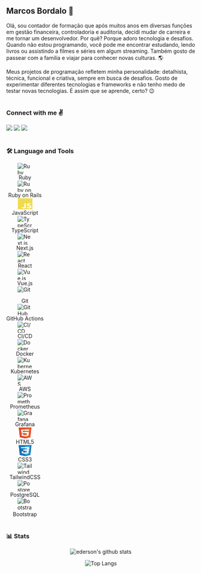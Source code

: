 ## **Marcos Bordalo** 👋

Olá, sou contador de formação que após muitos anos em diversas funções em gestão financeira, controladoria e auditoria, decidi mudar de carreira e me tornar um desenvolvedor. Por quê? Porque adoro tecnologia e desafios. Quando não estou programando, você pode me encontrar estudando, lendo livros ou assistindo a filmes e séries em algum streaming. Também gosto de passear com a familia e viajar para conhecer novas culturas. 🌎

Meus projetos de programação refletem minha personalidade: detalhista, técnica, funcional e criativa, sempre em busca de desafios. Gosto de experimentar diferentes tecnologias e frameworks e não tenho medo de testar novas tecnologias. É assim que se aprende, certo? 😉

#
### **Connect with me ✌️**

<a href = "mailto:mhbordalo@gmail.com"><img src="https://img.shields.io/badge/-Gmail-%23333?style=for-the-badge&logo=gmail&logoColor=white" target="_blank"></a>
<a href="https://www.linkedin.com/in/marcos-bordalo-1458bb127/" target="_blank"><img src="https://img.shields.io/badge/-LinkedIn-%230077B5?style=for-the-badge&logo=linkedin&logoColor=white" target="_blank"></a>
<a href="https://instagram.com/mhbordalo" target="_blank"><img src="https://img.shields.io/badge/-Instagram-%23E4405F?style=for-the-badge&logo=instagram&logoColor=white" target="_blank"></a>
#

### **🛠️ Language and Tools**

<div style="display: flex; flex-wrap: wrap; gap: 24px; align-items: flex-start;">
  <div style="display: flex; flex-direction: column; align-items: center;">
    <img alt="Ruby" height="30" width="40" src="https://cdn.jsdelivr.net/gh/devicons/devicon/icons/ruby/ruby-original.svg" />
    <span>Ruby</span>
    <img alt="Ruby on Rails" height="30" width="40" src="https://cdn.jsdelivr.net/gh/devicons/devicon/icons/rails/rails-plain.svg" />
    <span>Ruby on Rails</span>
    <img alt="JavaScript" height="30" width="40" src="https://raw.githubusercontent.com/devicons/devicon/master/icons/javascript/javascript-plain.svg" />
    <span>JavaScript</span>
    <img alt="TypeScript" height="30" width="40" src="https://cdn.jsdelivr.net/gh/devicons/devicon/icons/typescript/typescript-original.svg" />
    <span>TypeScript</span>
    <img alt="Next.js" height="30" width="40" src="https://cdn.jsdelivr.net/gh/devicons/devicon@latest/icons/nextjs/nextjs-original.svg" />
    <span>Next.js</span>
    <img alt="React" height="30" width="40" src="https://cdn.jsdelivr.net/gh/devicons/devicon/icons/react/react-original.svg" />
    <span>React</span>
    <img alt="Vue.js" height="30" width="40" src="https://cdn.jsdelivr.net/gh/devicons/devicon/icons/vuejs/vuejs-original.svg" />
    <span>Vue.js</span>
    <img alt="Git" height="30" width="40" src="https://cdn.jsdelivr.net/gh/devicons/devicon/icons/git/git-original.svg" />
    <span>Git</span>
    <img alt="GitHub Actions" height="30" width="40" src="https://cdn.jsdelivr.net/gh/devicons/devicon/icons/githubactions/githubactions-original.svg" />
    <span>GitHub Actions</span>
    <img alt="CI/CD" height="30" width="40" src="https://cdn.jsdelivr.net/gh/devicons/devicon/icons/githubactions/githubactions-original.svg" />
    <span>CI/CD</span>
    <img alt="Docker" height="30" width="40" src="https://cdn.jsdelivr.net/gh/devicons/devicon@latest/icons/docker/docker-plain-wordmark.svg" />
    <span>Docker</span>
    <img alt="Kubernetes" height="30" width="40" src="https://cdn.jsdelivr.net/gh/devicons/devicon/icons/kubernetes/kubernetes-plain.svg" />
    <span>Kubernetes</span>
    <img alt="AWS" height="30" width="40" src="https://img.icons8.com/color/48/000000/amazon-web-services.png" />
    <span>AWS</span>
    <img alt="Prometheus" height="30" width="40" src="https://cdn.jsdelivr.net/gh/devicons/devicon/icons/prometheus/prometheus-original.svg" />
    <span>Prometheus</span>
    <img alt="Grafana" height="30" width="40" src="https://cdn.jsdelivr.net/gh/devicons/devicon/icons/grafana/grafana-original.svg" />
    <span>Grafana</span>
    <img alt="HTML5" height="30" width="40" src="https://raw.githubusercontent.com/devicons/devicon/master/icons/html5/html5-original.svg" />
    <span>HTML5</span>
    <img alt="CSS3" height="30" width="40" src="https://raw.githubusercontent.com/devicons/devicon/master/icons/css3/css3-original.svg" />
    <span>CSS3</span>
    <img alt="TailwindCSS" height="30" width="40" src="https://cdn.jsdelivr.net/gh/devicons/devicon@latest/icons/tailwindcss/tailwindcss-original.svg" />
    <span>TailwindCSS</span>
    <img alt="PostgreSQL" height="30" width="40" src="https://cdn.jsdelivr.net/gh/devicons/devicon@latest/icons/postgresql/postgresql-original.svg" />
    <span>PostgreSQL</span>
    <img alt="Bootstrap" height="35" width="40" src="https://cdn.jsdelivr.net/gh/devicons/devicon/icons/bootstrap/bootstrap-original.svg" />
    <span>Bootstrap</span>
  </div>
</div>

#
### 📊 Stats

<div align="center">

![ederson's github stats](https://github-readme-stats.vercel.app/api?username=mhbordalo&show_icons=true&theme=radical)

![Top Langs](https://github-readme-stats.vercel.app/api/top-langs/?username=mhbordalo&theme=dark)

</div>
